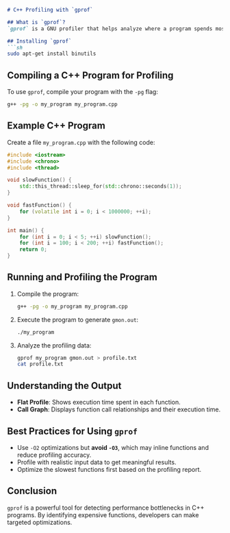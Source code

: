 ```markdown
# C++ Profiling with `gprof`

## What is `gprof`?
`gprof` is a GNU profiler that helps analyze where a program spends most of its execution time. It provides function call counts and execution time details.

## Installing `gprof`
```sh
sudo apt-get install binutils
```

## Compiling a C++ Program for Profiling
To use `gprof`, compile your program with the `-pg` flag:
```sh
g++ -pg -o my_program my_program.cpp
```

## Example C++ Program
Create a file `my_program.cpp` with the following code:
```cpp
#include <iostream>
#include <chrono>
#include <thread>

void slowFunction() {
    std::this_thread::sleep_for(std::chrono::seconds(1));
}

void fastFunction() {
    for (volatile int i = 0; i < 1000000; ++i);
}

int main() {
    for (int i = 0; i < 5; ++i) slowFunction();
    for (int i = 100; i < 200; ++i) fastFunction();
    return 0;
}
```

## Running and Profiling the Program
1. Compile the program:
   ```sh
   g++ -pg -o my_program my_program.cpp
   ```
2. Execute the program to generate `gmon.out`:
   ```sh
   ./my_program
   ```
3. Analyze the profiling data:
   ```sh
   gprof my_program gmon.out > profile.txt
   cat profile.txt
   ```

## Understanding the Output
- **Flat Profile**: Shows execution time spent in each function.
- **Call Graph**: Displays function call relationships and their execution time.

## Best Practices for Using `gprof`
- Use `-O2` optimizations but **avoid `-O3`**, which may inline functions and reduce profiling accuracy.
- Profile with realistic input data to get meaningful results.
- Optimize the slowest functions first based on the profiling report.

## Conclusion
`gprof` is a powerful tool for detecting performance bottlenecks in C++ programs. By identifying expensive functions, developers can make targeted optimizations.
```
